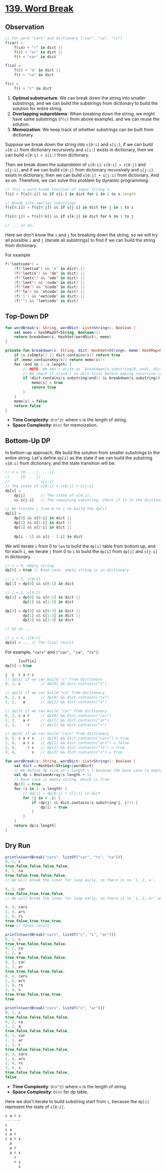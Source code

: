 # [139. Word Break](https://leetcode.com/problems/word-break/)

## Observation
```js
// For word "cars" and dictionary ["car", "ca", "rs"]
f(car) =
    f(ca) + "r" in dict ||
    f(c) + "ar" in dict ||
    f() + "car" in dict

f(ca) =
    f(c) + "a" in dict ||
    f() + "ca" in dict

f(c) = 
    f() + "c" in dict
```

1. **Optimal substructure**: We can break down the string into smaller substrings, and we can build the substrings from dictionary to build the solution for entire string.
2. **Overlapping subproblems**: When breaking down the string, we might have same substrings (`f(c)` from above example), and we can reuse the solution.
3. **Memoization**: We keep track of whether substrings can be built from dictionary.

Suppose we break down the string into `s[0:i]` and `s[i:]`, if we can build `s[0:i]` from dictionary recursively and `s[i:]` exists in dictionary, then we can build `s[0:i] + s[i:]` from dictionary.

Then we break down the subproblem of `s[0:i]`: `s[0:i] = s[0:j]` and `s[j:i]`, and if we can build `s[0:j]` from dictionary recursively and `s[j:i]` exists in dictionary, then we can build `s[0:j] + s[j:i]` from dictionary. And so on. Therefore, we can solve this problem by dynamic programming.

```js
// f(s) = word break function of input string s.
f(s) = f(s[0:i]) && if s[i:] in dict for i in 1 to s.length

// Break into smaller substrings
f(s[0:i]) = f(s[0:j]) && if s[j:i] in dict for j in 1 to i

f(s[0:j]) = f(s[0:k]) && if s[k:j] in dict for k in 1 to j

// ... so on.
```

Here we don't know the `i` and `j` for breaking down the string, so we will try all possible `i` and `j` (iterate all substrings) to find if we can build the string from dictionary.

For example
```kotlin
f('leetcode') =
    (f('leetcod') && 'e' in dict) ||
    (f('leetco') && 'de' in dict) ||
    (f('leetc') && 'ode' in dict) ||
    (f('leet') && 'code' in dict) ||
    (f('lee') && 'tcode' in dict) ||
    (f('le') && 'etcode' in dict) ||
    (f('l') && 'eetcode' in dict) ||
    (f('') && 'leetcode' in dict)
```

## Top-Down DP
```kotlin
fun wordBreak(s: String, wordDict: List<String>): Boolean {
    val memo = hashMapOf<String, Boolean>()
    return breakdown(s, HashSet(wordDict), memo)
}

private fun breakdown(s: String, dict: HashSet<String>, memo: HashMap<String, Boolean>): Boolean {
    if (s.isEmpty() || dict.contains(s)) return true
    if (memo.containsKey(s)) return memo[s]!!
    for (end in 1..s.length) {
        // NOTE: We don't write as `breakdown(s.substring(0, end), dict, memo) && dict.contains(s.substring(end)))` that leads to StackOverflowError because we evaluate the second condition even the first condition is false, which causes unnecessary recursive calls.
        // We chech if s[end:] in dict first before making recursive call, this ensures we only make recursive call when s[end:] in dict.
        if (dict.contains(s.substring(end)) && breakdown(s.substring(0, end), dict, memo)) {
            memo[s] = true
            return true
        }
    }
    memo[s] = false
    return false
}
```

* **Time Complexity**: `O(n^2)` where `n` is the length of string.
* **Space Complexity**: `O(n)` for memoization.

## Bottom-Up DP
In bottom-up approach, We build the solution from smaller substrings to the entire string. Let's define `dp[i]` as the state if we can build the substring `s[0:i]` from dictionary, and the state transition will be:

```js
// s = [0.....j.....i]
//     [0...  j] 
//              s[j:i]
// The state of s[0:i] = s[0:j] + s[j:i]
dp[i] = 
    dp[j]       // The state of s[0:j], 
    && s[j:i]   // The remaining substring, check if it in the dictionary

// We iterate j from 0 to i to build the dp[i]
dp[i] = 
    dp[0] && s[0:i] in dict ||
    dp[1] && s[1:i] in dict ||
    dp[2] && s[2:i] in dict ||
    ...
    dp[i - 1] && s[i - 1:i] in dict
```

We will iterate `i` from 0 to `len` to build the `dp[i]` table from bottom up, and for each `i`, we iterate `j` from 0 to `i` to build the `dp[i]` from `dp[j]` and `s[j:i]` in dictionary.
```js
// i = 0, empty string
dp[0] = true // Base case, empty string is in dictionary

// i = 1, s[0:1]
dp[1] = dp[0] && s[0:1] in dict

// i = 2, s[0:2]
dp[2] = dp[0] && s[0:2] in dict ||
        dp[1] && s[1:2] in dict

dp[3] = dp[0] && s[0:3] in dict ||
        dp[1] && s[1:3] in dict ||
        dp[2] && s[2:3] in dict

// So on ...

// i = n, s[0:n]
dp[n] = ... // The final result
```

For example, `"cars"` and `["car", "ca", "rs"]`:

```js
      [suffix]
dp[0] = true

j  i  c a r s
// dp[1] if we can build "c" from dictionary
0, 1, c         // dp[0] && dict.contains("c")

// dp[2] if we can build "ca" from dictionary
0, 2, c a       // dp[0] && dict.contains("ca")
1, 2,   a       // dp[1] && dict.contains("a")

// dp[3] if we can build "car" from dictionary
0, 3, c a r     // dp[0] && dict.contains("car")
1, 3,   a r     // dp[1] && dict.contains("ar")
2, 3,     r     // dp[2] && dict.contains("r")

// dp[4] if we can build "cars" from dictionary
0, 4, c a r s   // dp[0] && dict.contains("cars") = true
1, 4,   a r s   // dp[1] && dict.contains("ars") = false
2, 4,     r s   // dp[2] && dict.contains("rs") = true
3, 4,       s   // dp[3] && dict.contains("s") = true
```

```kotlin
fun wordBreak(s: String, wordDict: List<String>): Boolean {
    val dict = HashSet<String>(wordDict)
    // We define dp size as s.length + 1 because the base case is empty string, that is s[0:0] = "".
    val dp = BooleanArray(s.length + 1)
    // Base case is empty string, which is true.
    dp[0] = true
    for (i in 1..s.length) {
        // dp[i] = dp[0:j] + s[j:i] in dict
        for (j in 0..i) {
            if (dp[j] && dict.contains(s.substring(j, i))) {
                dp[i] = true
            }
        }
    }
    return dp[s.length]
}
```

## Dry Run
```js
println(wordBreak("cars", listOf("car", "rs", "ca")))
0, 1, c
true,false,false,false,false,
0, 2, ca
true,false,true,false,false,
// We will break the inner for loop early, so there is no `1, 2, a`.

0, 3, car
true,false,true,true,false,
// We will break the inner for loop early, so there is no `1, 3, ar` and `2, 3, r`.

0, 4, cars
1, 4, ars
2, 4, rs
true,false,true,true,true,
true // final result

println(wordBreak("cars", listOf("c", "s", "ar")))
0, 1, c
true,true,false,false,false,
0, 2, ca
1, 2, a
true,true,false,false,false,
0, 3, car
1, 3, ar
true,true,false,true,false,
0, 4, cars
1, 4, ars
2, 4, rs
3, 4, s
true,true,false,true,true,
true

println(wordBreak("cars", listOf("s", "ar")))
0, 1, c
true,false,false,false,false,
0, 2, ca
1, 2, a
true,false,false,false,false,
0, 3, car
1, 3, ar
2, 3, r
true,false,false,false,false,
0, 4, cars
1, 4, ars
2, 4, rs
3, 4, s
true,false,false,false,false,
false
```

* **Time Complexity**: `O(n^2)` where `n` is the length of string.
* **Space Complexity**: `O(n)` for dp table.

Here we don't iterate to build substring start from `i`, because the `dp[i]` represent the state of `s[0:i]`.

```js
c a r s
-------
c
c a
c a r
c a r s
  a
  a r
  a r s
    r
    r s
      s
```